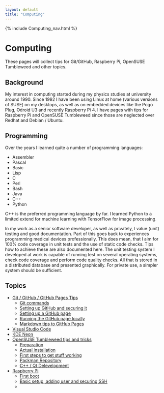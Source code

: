 ```yaml
---
layout: default
title: "Computing"
---
```


{% include Computing_nav.html %}

# Computing

These pages will collect tips for Git/GitHub, Raspberry Pi, OpenSUSE Tumbleweed and other topics.

## Background

My interest in computing started during my physics studies at university around 1990. Since 1992 I have been using Linux at home (various versions of SUSE) on my desktops, as well as on embedded devices like the Pogo Plug, Odroid U3 and recently Raspberry Pi 4. I have pages with tips for Raspberry Pi and OpenSUSE Tumbleweed since those are neglected over Redhat and Debian / Ubuntu.

## Programming

Over the years I learned quite a number of programming languages:
- Assembler
- Pascal
- Basic
- Lisp
- C
- Perl
- Bash
- Java
- C++
- Python

C++ is the preferred programming language by far. I learned Python to a limited extend for machine learning with TensorFlow for image processing.

In my work as a senior software developer, as well as privately, I value (unit) testing and good documentation. Part of this goes back to experiences programming medical devices professionally. This does mean, that I aim for 100% code coverage in unit tests and the use of static code checks. Tips how to achieve these are also documented here. The unit testing system I developed at work is capable of running test on several operating systems, check code coverage and perform code quality checks. All that is stored in a distributed database and presented graphically. For private use, a simpler system should be sufficient.

## Topics
- [Git / GitHub / GitHub Pages Tips](./Git_GitHub#git--github--github-pages-tips)
    - [Git commands](./Git_GitHub#git-commands)
    - [Setting up GitHub and securing it](./Git_GitHub#setting-up-github-and-securing-it)
    - [Setting up a GitHub page](./Git_GitHub#setting-up-a-github-page)
    - [Running the GitHub page locally](./Git_GitHub#running-the-github-page-locally)
    - [Markdown tips to GitHub Pages](./Git_GitHub#markdown-tips-to-github-pages)
- [Visual Studio Code](./VisualStudioCode#why)
- [KDE Neon](./KDENeon#preparation)
- [OpenSUSE Tumbleweed tips and tricks](./OpenSUSETumbleweed#opensuse-tumbleweed-tips-and-tricks)
    - [Preparation](./OpenSUSETumbleweed#preparation)
    - [Actual installation](./OpenSUSETumbleweed#actual-installation)
    - [First steps to get stuff working](./OpenSUSETumbleweed#first-steps-to-get-stuff-working)
    - [Packman Repository](./OpenSUSETumbleweed#packman-repository)
    - [C++ / Qt Delevelopment](./OpenSUSETumbleweed#c--qt-delevelopment)
- [Raspberry Pi](./RaspberryPi#Raspberry-pi)
    - [First boot](./RaspberryPi#first-boot)
    - [Basic setup, adding user and securing SSH](./RaspberryPi#basic-setup-adding-user-and-securing-ssh)
    - []()
